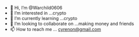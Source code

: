 - 👋 Hi, I’m @Warchild0606
- 👀 I’m interested in ...crypto
- 🌱 I’m currently learning ...crypto
- 💞️ I’m looking to collaborate on ...making money and friends
- 📫 How to reach me ...
cyrenon@gmail.com
<!---
Warchild0606/Warchild0606 is a ✨ special ✨ repository because its `README.md` (this file) appears on your GitHub profile.
You can click the Preview link to take a look at your changes.
--->
